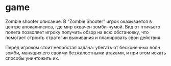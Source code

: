 # game
Zombie shooter
описание: 
В "Zombie Shooter" игрок оказывается в центре апокалипсиса, где мир охвачен зомби-чумой. Вид от птичьего полета позволяет игроку получить обзор на всю обстановку, что помогает строить стратегии выживания и планировать свои действия.

Перед игроком стоит непростая задача: убегать от бесконечных волн зомби, манящих его своими безжалостными атаками, и при этом искать способы уничтожить их.



